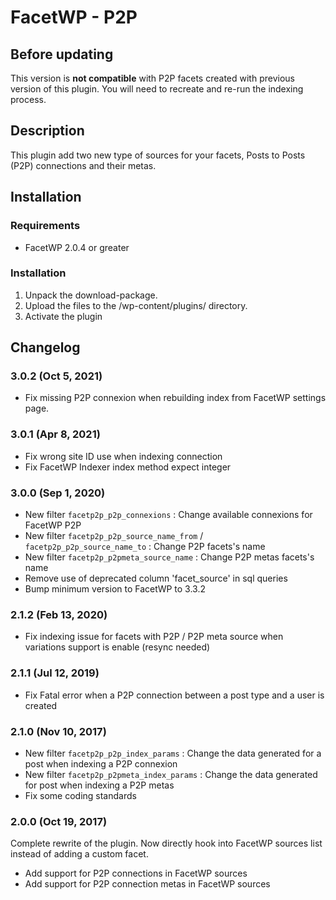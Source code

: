 # FacetWP - P2P

## Before updating

This version is **not compatible** with P2P facets created with previous version of this plugin. You will need to recreate and re-run the indexing process.

## Description

This plugin add two new type of sources for your facets, Posts to Posts (P2P) connections and their metas.

## Installation

### Requirements

* FacetWP 2.0.4 or greater

### Installation

1. Unpack the download-package.
2. Upload the files to the /wp-content/plugins/ directory.
3. Activate the plugin

## Changelog

### 3.0.2 (Oct 5, 2021)

* Fix missing P2P connexion when rebuilding index from FacetWP settings page.

### 3.0.1 (Apr 8, 2021)

* Fix wrong site ID use when indexing connection
* Fix FacetWP Indexer index method expect integer

### 3.0.0 (Sep 1, 2020)

* New filter `facetp2p_p2p_connexions` : Change available connexions for FacetWP P2P
* New filter `facetp2p_p2p_source_name_from` / `facetp2p_p2p_source_name_to` : Change P2P facets's name
* New filter `facetp2p_p2pmeta_source_name` : Change P2P metas facets's name
* Remove use of deprecated column 'facet_source' in sql queries
* Bump minimum version to FacetWP to 3.3.2

### 2.1.2 (Feb 13, 2020)

* Fix indexing issue for facets with P2P / P2P meta source when variations support is enable (resync needed)

### 2.1.1 (Jul 12, 2019)

* Fix Fatal error when a P2P connection between a post type and a user is created

### 2.1.0 (Nov 10, 2017)

* New filter `facetp2p_p2p_index_params` : Change the data generated for a post when indexing a P2P connexion
* New filter `facetp2p_p2pmeta_index_params` : Change the data generated for post when indexing a P2P metas
* Fix some coding standards

### 2.0.0 (Oct 19, 2017)

Complete rewrite of the plugin. Now directly hook into FacetWP sources list instead of adding a custom facet.

* Add support for P2P connections in FacetWP sources
* Add support for P2P connection metas in FacetWP sources
